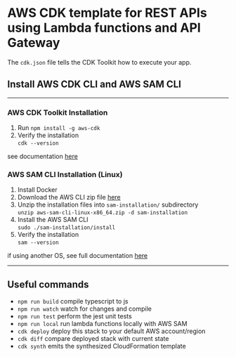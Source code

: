 # AWS CDK template for REST APIs using Lambda functions and API Gateway

The `cdk.json` file tells the CDK Toolkit how to execute your app.
## Install AWS CDK CLI and AWS SAM CLI
___

### AWS CDK Toolkit Installation
1) Run `npm install -g aws-cdk`
2) Verify the installation <br>
`cdk --version`

see documentation [here](https://docs.aws.amazon.com/cdk/v2/guide/cli.html)

### AWS SAM CLI Installation (Linux)
1) Install Docker 
2) Download the AWS CLI zip file [here](https://github.com/aws/aws-sam-cli/releases/latest/download/aws-sam-cli-linux-x86_64.zip)
3) Unzip the installation files into `sam-installation/` subdirectory <br>
`unzip aws-sam-cli-linux-x86_64.zip -d sam-installation`
4) Install the AWS SAM CLI <br>
`sudo ./sam-installation/install`
5) Verify the installation <br>
`sam --version`

if using another OS, see full documentation [here](https://docs.aws.amazon.com/serverless-application-model/latest/developerguide/serverless-sam-cli-install.html)
___

## Useful commands

* `npm run build`   compile typescript to js
* `npm run watch`   watch for changes and compile
* `npm run test`    perform the jest unit tests
* `npm run local`   run lambda functions locally with AWS SAM
* `cdk deploy`      deploy this stack to your default AWS account/region
* `cdk diff`        compare deployed stack with current state
* `cdk synth`       emits the synthesized CloudFormation template
